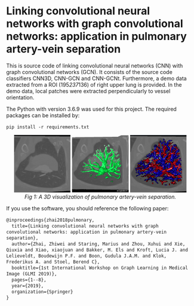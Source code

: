 # Linking convolutional neural networks with graph convolutional networks: application in pulmonary artery-vein separation

This is source code of linking convolutional neural networks (CNN) with graph convolutional networks (GCN). It consists of the source code classifiers CNN3D, CNN-GCN and CNN-GCNt. Furthermore, a demo data extracted from a ROI (195*237*136) of right upper lung is provided. In the demo data, local patches were extracted perpendicularly to vessel orientation.

The Python with version 3.6.9 was used for this project. The required packages can be installed by:

```
pip install -r requirements.txt
```

<div align="center">
    <img src="fig/CT_3D.png" width="30%" height="50%"/>
    <img src="fig/AV_vessel_3D.png" width="30%" height="50%"/>
    <img src="fig/AV_3D.png" width="30%" height="50%"/>
    <br>  
    <em align="center">Fig 1: A 3D visualization of pulmonary artery-vein separation.</em>  
</div>

If you use the software, you should reference the following paper:
```
@inproceedings{zhai2018pulmonary,
  title={Linking convolutional neural networks with graph convolutional networks: application in pulmonary artery-vein separation},  
  author={Zhai, Zhiwei and Staring, Marius and Zhou, Xuhui and Xie, Qiuxia and Xiao, xiaojuan and Bakker, M. Els and Kroft, Lucia J. and Lelieveldt, Boudewijn P.F. and Boon, Gudula J.A.M. and Klok, Frederikus A. and Stoel, Berend C},  
  booktitle={1st International Workshop on Graph Learning in Medical Image (GLMI 2019)},  
  pages={1--8},  
  year={2019},  
  organization={Springer}
}
```
